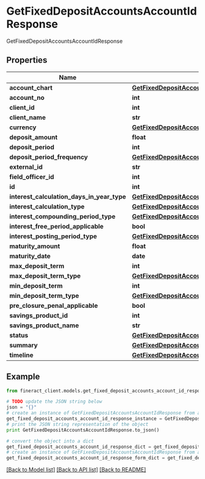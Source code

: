 # GetFixedDepositAccountsAccountIdResponse

GetFixedDepositAccountsAccountIdResponse

## Properties

Name | Type | Description | Notes
------------ | ------------- | ------------- | -------------
**account_chart** | [**GetFixedDepositAccountsAccountChart**](GetFixedDepositAccountsAccountChart.md) |  | [optional] 
**account_no** | **int** |  | [optional] 
**client_id** | **int** |  | [optional] 
**client_name** | **str** |  | [optional] 
**currency** | [**GetFixedDepositAccountsAccountIdCurrency**](GetFixedDepositAccountsAccountIdCurrency.md) |  | [optional] 
**deposit_amount** | **float** |  | [optional] 
**deposit_period** | **int** |  | [optional] 
**deposit_period_frequency** | [**GetFixedDepositAccountsDepositPeriodFrequency**](GetFixedDepositAccountsDepositPeriodFrequency.md) |  | [optional] 
**external_id** | **str** |  | [optional] 
**field_officer_id** | **int** |  | [optional] 
**id** | **int** |  | [optional] 
**interest_calculation_days_in_year_type** | [**GetFixedDepositAccountsInterestCalculationDaysInYearType**](GetFixedDepositAccountsInterestCalculationDaysInYearType.md) |  | [optional] 
**interest_calculation_type** | [**GetFixedDepositAccountsInterestCalculationType**](GetFixedDepositAccountsInterestCalculationType.md) |  | [optional] 
**interest_compounding_period_type** | [**GetFixedDepositAccountsInterestCompoundingPeriodType**](GetFixedDepositAccountsInterestCompoundingPeriodType.md) |  | [optional] 
**interest_free_period_applicable** | **bool** |  | [optional] 
**interest_posting_period_type** | [**GetFixedDepositAccountsInterestPostingPeriodType**](GetFixedDepositAccountsInterestPostingPeriodType.md) |  | [optional] 
**maturity_amount** | **float** |  | [optional] 
**maturity_date** | **date** |  | [optional] 
**max_deposit_term** | **int** |  | [optional] 
**max_deposit_term_type** | [**GetFixedDepositAccountsMaxDepositTermType**](GetFixedDepositAccountsMaxDepositTermType.md) |  | [optional] 
**min_deposit_term** | **int** |  | [optional] 
**min_deposit_term_type** | [**GetFixedDepositAccountsMinDepositTermType**](GetFixedDepositAccountsMinDepositTermType.md) |  | [optional] 
**pre_closure_penal_applicable** | **bool** |  | [optional] 
**savings_product_id** | **int** |  | [optional] 
**savings_product_name** | **str** |  | [optional] 
**status** | [**GetFixedDepositAccountsStatus**](GetFixedDepositAccountsStatus.md) |  | [optional] 
**summary** | [**GetFixedDepositAccountsAccountIdSummary**](GetFixedDepositAccountsAccountIdSummary.md) |  | [optional] 
**timeline** | [**GetFixedDepositAccountsTimeline**](GetFixedDepositAccountsTimeline.md) |  | [optional] 

## Example

```python
from fineract_client.models.get_fixed_deposit_accounts_account_id_response import GetFixedDepositAccountsAccountIdResponse

# TODO update the JSON string below
json = "{}"
# create an instance of GetFixedDepositAccountsAccountIdResponse from a JSON string
get_fixed_deposit_accounts_account_id_response_instance = GetFixedDepositAccountsAccountIdResponse.from_json(json)
# print the JSON string representation of the object
print GetFixedDepositAccountsAccountIdResponse.to_json()

# convert the object into a dict
get_fixed_deposit_accounts_account_id_response_dict = get_fixed_deposit_accounts_account_id_response_instance.to_dict()
# create an instance of GetFixedDepositAccountsAccountIdResponse from a dict
get_fixed_deposit_accounts_account_id_response_form_dict = get_fixed_deposit_accounts_account_id_response.from_dict(get_fixed_deposit_accounts_account_id_response_dict)
```
[[Back to Model list]](../README.md#documentation-for-models) [[Back to API list]](../README.md#documentation-for-api-endpoints) [[Back to README]](../README.md)


